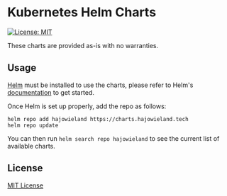 # Kubernetes Helm Charts

[![License: MIT](https://img.shields.io/badge/License-MIT-green.svg)](https://opensource.org/licenses/MIT)

These charts are provided as-is with no warranties.

## Usage

[Helm](https://helm.sh) must be installed to use the charts, please refer to Helm's [documentation](https://helm.sh/docs/) to get started.

Once Helm is set up properly, add the repo as follows:

```shell
helm repo add hajowieland https://charts.hajowieland.tech
helm repo update
```

You can then run `helm search repo hajowieland` to see the current list of available charts.

## License

[MIT License](./LICENSE)
